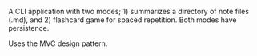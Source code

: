 A CLI application with two modes; 1) summarizes a directory of note files (.md), and 2) flashcard game for spaced repetition. Both modes have persistence.

Uses the MVC design pattern. 
